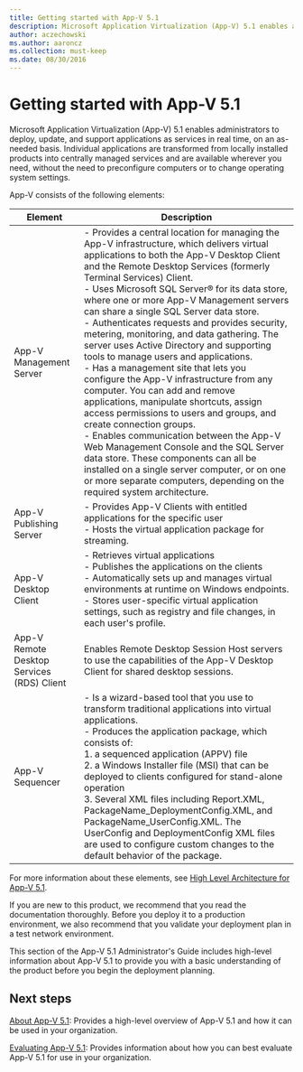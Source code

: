 ```yaml
---
title: Getting started with App-V 5.1
description: Microsoft Application Virtualization (App-V) 5.1 enables administrators to deploy, update, and support applications as services in real time, on an as-needed basis.
author: aczechowski
ms.author: aaroncz
ms.collection: must-keep
ms.date: 08/30/2016
---
```


# Getting started with App-V 5.1

Microsoft Application Virtualization (App-V) 5.1 enables administrators to deploy, update, and support applications as services in real time, on an as-needed basis. Individual applications are transformed from locally installed products into centrally managed services and are available wherever you need, without the need to preconfigure computers or to change operating system settings.

App-V consists of the following elements:

| Element | Description |
|--|--|
| App-V Management Server | - Provides a central location for managing the App-V infrastructure, which delivers virtual applications to both the App-V Desktop Client and the Remote Desktop Services (formerly Terminal Services) Client. <br> - Uses Microsoft SQL Server® for its data store, where one or more App-V Management servers can share a single SQL Server data store. <br> - Authenticates requests and provides security, metering, monitoring, and data gathering. The server uses Active Directory and supporting tools to manage users and applications. <br> - Has a management site that lets you configure the App-V infrastructure from any computer. You can add and remove applications, manipulate shortcuts, assign access permissions to users and groups, and create connection groups. <br> - Enables communication between the App-V Web Management Console and the SQL Server data store. These components can all be installed on a single server computer, or on one or more separate computers, depending on the required system architecture. |
| App-V Publishing Server | - Provides App-V Clients with entitled applications for the specific user <br> - Hosts the virtual application package for streaming. |
| App-V Desktop Client | - Retrieves virtual applications <br> - Publishes the applications on the clients <br> - Automatically sets up and manages virtual environments at runtime on Windows endpoints. <br> - Stores user-specific virtual application settings, such as registry and file changes, in each user's profile. |
| App-V Remote Desktop Services (RDS) Client | Enables Remote Desktop Session Host servers to use the capabilities of the App-V Desktop Client for shared desktop sessions. |
| App-V Sequencer | - Is a wizard-based tool that you use to transform traditional applications into virtual applications. <br> - Produces the application package, which consists of: <br>   1. a sequenced application (APPV) file <br>   2. a Windows Installer file (MSI) that can be deployed to clients configured for stand-alone operation <br>   3. Several XML files including Report.XML, PackageName_DeploymentConfig.XML, and PackageName_UserConfig.XML. The UserConfig and DeploymentConfig XML files are used to configure custom changes to the default behavior of the package. |

For more information about these elements, see [High Level Architecture for App-V 5.1](high-level-architecture-for-app-v-51.md).

If you are new to this product, we recommend that you read the documentation thoroughly. Before you deploy it to a production environment, we also recommend that you validate your deployment plan in a test network environment.

This section of the App-V 5.1 Administrator's Guide includes high-level information about App-V 5.1 to provide you with a basic understanding of the product before you begin the deployment planning.

## Next steps

[About App-V 5.1](about-app-v-51.md): Provides a high-level overview of App-V 5.1 and how it can be used in your organization.

[Evaluating App-V 5.1](evaluating-app-v-51.md): Provides information about how you can best evaluate App-V 5.1 for use in your organization.
